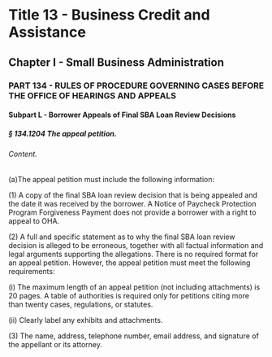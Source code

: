 
# Title 13 - Business Credit and Assistance
## Chapter I - Small Business Administration
### PART 134 - RULES OF PROCEDURE GOVERNING CASES BEFORE THE OFFICE OF HEARINGS AND APPEALS
#### Subpart L - Borrower Appeals of Final SBA Loan Review Decisions
##### § 134.1204 The appeal petition.
###### Content.

(a)The appeal petition must include the following information:

(1) A copy of the final SBA loan review decision that is being appealed and the date it was received by the borrower. A Notice of Paycheck Protection Program Forgiveness Payment does not provide a borrower with a right to appeal to OHA.

(2) A full and specific statement as to why the final SBA loan review decision is alleged to be erroneous, together with all factual information and legal arguments supporting the allegations. There is no required format for an appeal petition. However, the appeal petition must meet the following requirements:

(i) The maximum length of an appeal petition (not including attachments) is 20 pages. A table of authorities is required only for petitions citing more than twenty cases, regulations, or statutes.

(ii) Clearly label any exhibits and attachments.

(3) The name, address, telephone number, email address, and signature of the appellant or its attorney.
